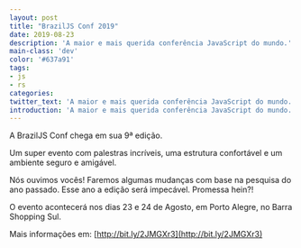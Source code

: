 ```yaml
---
layout: post
title: "BrazilJS Conf 2019"
date: 2019-08-23
description: 'A maior e mais querida conferência JavaScript do mundo.'
main-class: 'dev'
color: '#637a91'
tags:
- js
- rs
categories:
twitter_text: 'A maior e mais querida conferência JavaScript do mundo.'
introduction: 'A maior e mais querida conferência JavaScript do mundo.'
---
```


 A BrazilJS Conf chega em sua 9ª edição.

Um super evento com palestras incríveis, uma estrutura confortável e um ambiente seguro e amigável.

Nós ouvimos vocês! Faremos algumas mudanças com base na pesquisa do ano passado. Esse ano a edição será impecável. Promessa hein?!

O evento acontecerá nos dias 23 e 24 de Agosto, em Porto Alegre, no Barra Shopping Sul.

 

 Mais informações em: [http://bit.ly/2JMGXr3](http://bit.ly/2JMGXr3)
